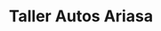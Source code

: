 ---
title: "Taller Autos Ariasa"
url: /zamora/taller-autos-ariasa/
shop: reparación de automóviles
---